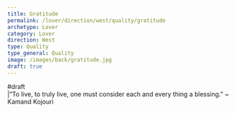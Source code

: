 ```yaml
---
title: Gratitude
permalink: /lover/direction/west/quality/gratitude
archetype: Lover
category: Lover
direction: West
type: Quality
type_general: Quality
image: /images/back/gratitude.jpg
draft: true
---
```

#draft  
|“To live, to truly live, one must consider each and every thing a blessing.”  ~ Kamand Kojouri  
  
  


